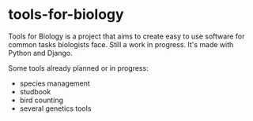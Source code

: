 tools-for-biology
=================

Tools for Biology is a project that aims to create easy to use software for common tasks biologists face. Still a work in progress. It's made with Python and Django.

Some tools already planned or in progress:
- species management
- studbook
- bird counting
- several genetics tools
